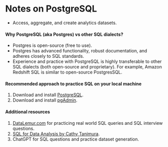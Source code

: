 # Notes on PostgreSQL

-   Access, aggregate, and create analytics datasets.

#### Why PostgreSQL (aka Postgres) vs other SQL dialects? 

-   Postgres is open-source (free to use).
-   Postgres has advanced functionality, robust documentation, and adheres closely to SQL standards.
-   Experience and practice with PostgreSQL is highly transferable to other SQL dialects (both open-source and proprietary). For example, Amazon Redshift SQL is similar to open-source PostgresSQL.

#### Recommended approach to practice SQL on your local machine

1.  Download and install [PostgreSQL](https://www.postgresql.org/download/).
2.  Download and install [pgAdmin](https://www.pgadmin.org/download/).

#### Additional resources

1.  [DataLemur.com](https://datalemur.com) for practicing real world SQL queries and SQL interview questions.
2.  [SQL for Data Analysis by Cathy Tanimura](https://www.amazon.com/gp/product/B09FX81BDM/ref=ppx_yo_dt_b_search_asin_title?ie=UTF8&psc=1).
3.  ChatGPT for SQL questions and practice dataset generation.
